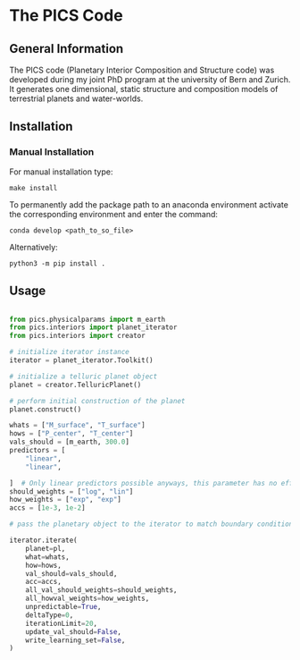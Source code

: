 # The PICS Code

## General Information

The PICS code (Planetary Interior Composition and Structure code) was developed during my joint PhD program at the university of Bern and Zurich. It generates one dimensional, static structure and composition models of terrestrial planets and water-worlds.

## Installation

### Manual Installation

For manual installation type:

``` 
make install
```

To permanently add the package path to an anaconda environment activate the corresponding environment and enter the command:

```
conda develop <path_to_so_file>
```

Alternatively:

```
python3 -m pip install .
```

## Usage

```python

from pics.physicalparams import m_earth
from pics.interiors import planet_iterator
from pics.interiors import creator

# initialize iterator instance
iterator = planet_iterator.Toolkit()

# initialize a telluric planet object
planet = creator.TelluricPlanet()

# perform initial construction of the planet
planet.construct()

whats = ["M_surface", "T_surface"]
hows = ["P_center", "T_center"]
vals_should = [m_earth, 300.0]
predictors = [
    "linear",
    "linear",

]  # Only linear predictors possible anyways, this parameter has no effect at this point
should_weights = ["log", "lin"]
how_weights = ["exp", "exp"]
accs = [1e-3, 1e-2]

# pass the planetary object to the iterator to match boundary conditions

iterator.iterate(
    planet=pl,
    what=whats,
    how=hows,
    val_should=vals_should,
    acc=accs,
    all_val_should_weights=should_weights,
    all_howval_weights=how_weights,
    unpredictable=True,
    deltaType=0,
    iterationLimit=20,
    update_val_should=False,
    write_learning_set=False,
)
```
